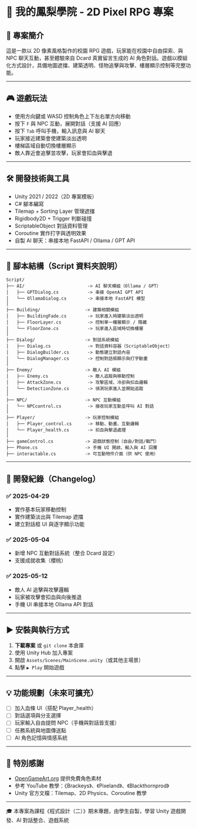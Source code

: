 ﻿# 🏡 我的鳳梨學院 - 2D Pixel RPG 專案

## 🎯 專案簡介
這是一款以 2D 像素風格製作的校園 RPG 遊戲，玩家能在校園中自由探索、與 NPC 聊天互動，甚至體驗來自 Dcard 真實留言生成的 AI 角色對話。遊戲以模組化方式設計，具備地圖遮擋、建築透明、怪物追擊與攻擊、樓層顯示控制等完整功能。

---

## 🎮 遊戲玩法
- 使用方向鍵或 WASD 控制角色上下左右單方向移動
- 按下 `F` 與 NPC 互動，展開對話（支援 AI 回應）
- 按下 `Tab` 呼叫手機，輸入訊息與 AI 聊天
- 玩家接近建築會使建築淡出透明
- 樓梯區域自動切換樓層顯示
- 敵人靠近會追擊並攻擊，玩家會扣血與擊退

---

## 🛠️ 開發技術與工具
- Unity 2021 / 2022（2D 專案模板）
- C# 腳本編寫
- Tilemap + Sorting Layer 管理遮擋
- Rigidbody2D + Trigger 判斷碰撞
- ScriptableObject 對話資料管理
- Coroutine 實作打字與透明效果
- 自製 AI 聊天：串接本地 FastAPI / Ollama / GPT API

---

## 📂 腳本結構（Script 資料夾說明）

```plaintext
Script/
├── AI/                        -> AI 聊天模組（Ollama / GPT）
│   ├── GPTDialog.cs           -> 串接 OpenAI GPT API
│   └── OllamaDialog.cs        -> 串接本地 FastAPI 模型
│
├── Building/                 -> 建築相關模組
│   ├── BuildingFade.cs        -> 玩家進入時建築淡出透明
│   ├── FloorLayer.cs          -> 控制單一樓層顯示 / 隱藏
│   └── FloorZone.cs           -> 玩家進入區域時切換樓層
│
├── Dialog/                   -> 對話系統模組
│   ├── Dialog.cs              -> 對話資料容器（ScriptableObject）
│   ├── DialogBuilder.cs       -> 動態建立對話內容
│   └── DialogManager.cs       -> 控制對話框顯示與打字動畫
│
├── Enemy/                    -> 敵人 AI 模組
│   ├── Enemy.cs               -> 敵人追蹤與移動控制
│   ├── AttackZone.cs          -> 攻擊區域、冷卻與扣血邏輯
│   └── DetectionZone.cs       -> 偵測玩家進入並開始追蹤
│
├── NPC/                      -> NPC 互動模組
│   └── NPCcontrol.cs          -> 接收玩家互動並呼叫 AI 對話
│
├── Player/                   -> 玩家控制模組
│   ├── Player_control.cs      -> 移動、動畫、互動邏輯
│   └── Player_health.cs       -> 扣血與擊退處理
│
├── gameControl.cs            -> 遊戲狀態控制（自由/對話/戰鬥）
├── Phone.cs                  -> 手機 UI 開啟、輸入與 AI 回覆
├── interactable.cs           -> 可互動物件介面（供 NPC 使用）
```


---

## 🧪 開發紀錄（Changelog）

### ✅ 2025-04-29
- 實作基本玩家移動控制
- 實作建築淡出與 Tilemap 遮擋
- 建立對話框 UI 與逐字顯示功能

### ✅ 2025-05-04
- 新增 NPC 互動對話系統（整合 Dcard 設定）
- 支援成就收集（櫻桃）

### ✅ 2025-05-12
- 敵人 AI 追擊與攻擊邏輯
- 玩家被攻擊會扣血與向後推退
- 手機 UI 串接本地 Ollama API 對話

---

## ▶️ 安裝與執行方式

1. **下載專案** 或 `git clone` 本倉庫
2. 使用 Unity Hub 加入專案
3. 開啟 `Assets/Scenes/MainScene.unity`（或其他主場景）
4. 點擊 `▶️ Play` 開始遊戲

---

## 💡 功能規劃（未來可擴充）

- [ ] 加入血條 UI（搭配 Player_health）
- [ ] 對話選項與分支選擇
- [ ] 玩家輸入自由提問 NPC（手機與對話皆支援）
- [ ] 任務系統與地圖傳送點
- [ ] AI 角色記憶與情感系統

---

## 🙏 特別感謝

- [OpenGameArt.org](https://opengameart.org/) 提供免費角色素材
- 參考 YouTube 教學：《Brackeys》、《Pixeland》、《Blackthornprod》
- Unity 官方文檔：Tilemap、2D Physics、Coroutine 教學

---

🎓 本專案為課程《程式設計（二）》期末專題，由學生自製，學習 Unity 遊戲開發、AI 對話整合、遊戲系統